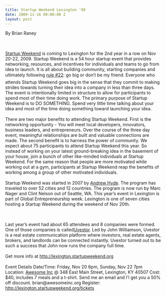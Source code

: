 ```yaml
---
title: Startup Weekend Lexington '09
date: 2009-11-16 00:00:00 Z
layout: post
---
```

 
<p>By Brian Raney</p>
<p><br/><br/><a href="http://lexington.startupweekend.org/" target="_blank">Startup Weekend</a> is coming to Lexington for the 2nd year in a row on Nov 20-22, 2009. Startup Weekend is a 54 hour startup event that provides networking, resources, and incentives for individuals and teams to go from idea to launch. It is all about building community, starting companies and ultimately following <a href="http://awesomeinc.org/rules" target="_blank">rule #22</a>: go big or don&rsquo;t be my friend. Everyone who attends Startup Weekend goes big in the sense that they commit to making strides towards turning their idea into a company in less than three days. The event is intentionally limited in structure to allow for participants to spend most of their time doing work. The primary purpose of Startup Weekend is to DO SOMETHING. Spend very little time talking about your idea and most of the time doing something toward launching your idea. <br/><br/>There are two major benefits to attending Startup Weekend. First is the networking opportunity - You will meet local developers, innovators, business leaders, and entrepreneurs. Over the course of the three day event, meaningful relationships are built and valuable connections are made. The second benefit is to harness the power of community. We expect about 75 participants to attend Startup Weekend this year. So instead of working on your latest ground-breaking idea in the basement of your house, join a bunch of other like-minded individuals at Startup Weekend. For the same reason that people are more motivated while working out at a gym, participants at Startup Weekend reap the benefits of working among a group of other motivated individuals. <br/><br/>Startup Weekend was started in 2007 by <a href="http://andrewhy.de/" target="_blank">Andrew Hyde</a>. The program has traveled to over 52 cities and 12 countries. The program is now run by Marc Nager and Clint Nelson out of Seattle, WA. This year&rsquo;s event in Lexington is part of Global Entrepreneurship week. Lexington is one of seven cities hosting a Startup Weekend during the weekend of Nov 20th.</p>
<p><br/>  <br/>Last year&rsquo;s event had about 65 attendees and 8 companies were formed. One of those companies is called<a href="http://uvestor.com/" target="_blank">Uvestor</a>. Led by John Williamson, Uvestor is a real estate communication platform where investors, real estate agents, brokers, and landlords can be connected instantly. Uvestor turned out to be such a success that John now runs the company full time. <br/><br/>Get more info at <a href="http://lexington.startupweekend.org/" target="_blank">http://lexington.startupweekend.org</a> <br/><br/>Event Details Date/Time: Friday, Nov 20 6pm, Sunday, Nov 22 7pm Location: <a href="http://www.awesomeinc.org/" target="_blank">Awesome Inc</a> @ 348 East Main Street, Lexington, KY 40507 Cost: $40, includes 7 meals and a t-shirt. Send me an email and I'l get you a 50% off discount. brian@awesomeinc.org Register: <a href="http://lexington.startupweekend.org/tickets" target="_blank">http://lexington.startupweekend.org/tickets</a></p>
